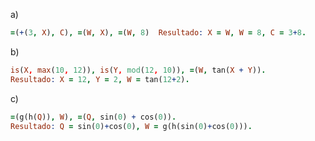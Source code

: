    a) 
   
   ~~~prolog
   =(+(3, X), C), =(W, X), =(W, 8)  Resultado: X = W, W = 8, C = 3+8.
   ~~~
   
   b) 
   
   ~~~prolog
   is(X, max(10, 12)), is(Y, mod(12, 10)), =(W, tan(X + Y)).
   Resultado: X = 12, Y = 2, W = tan(12+2).
   ~~~
   
   c) 
   
   ~~~prolog
   =(g(h(Q)), W), =(Q, sin(0) + cos(0)).
   Resultado: Q = sin(0)+cos(0), W = g(h(sin(0)+cos(0))).
   ~~~
   
  
   
   
